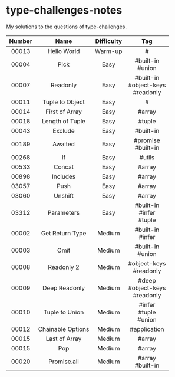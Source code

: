 # type-challenges-notes

My solutions to the questions of type-challenges.

| Number |              Name              | Difficulty |          Tag          |
| :----: | :----------------------------: | :--------: | :-------------------: |
| 00013  |          Hello World           |  Warm-up   |           #           |
| 00004  |              Pick              |    Easy    |  #built-in<br>#union  |
| 00007  |            Readonly            |    Easy    | #built-in<br>#object-keys<br>#readonly |
| 00011  |        Tuple to Object         |    Easy    |           #           |
| 00014  |         First of Array         |    Easy    |        #array         |
| 00018  |        Length of Tuple         |    Easy    |        #tuple         |
| 00043  |            Exclude             |    Easy    |       #built-in       |
| 00189  |            Awaited             |    Easy    | #promise<br>#built-in |
| 00268  |               If               |    Easy    |        #utils         |
| 00533  |             Concat             |    Easy    |        #array         |
| 00898  |            Includes            |    Easy    |        #array         |
| 03057  |              Push              |    Easy    |        #array         |
| 03060  |            Unshift             |    Easy    |        #array         |
| 03312  |           Parameters           |    Easy    | #built-in<br>#infer<br>#tuple |
| 00002  |         Get Return Type        |   Medium   |  #built-in<br>#infer  |
| 00003  |              Omit              |   Medium   |  #built-in<br>#union  |
| 00008  |           Readonly 2           |   Medium   | #object-keys<br>#readonly  |
| 00009  |         Deep Readonly          |   Medium   | #deep<br>#object-keys<br>#readonly |
| 00010  |         Tuple to Union         |   Medium   | #infer<br>#tuple<br>#union |
| 00012  |       Chainable Options        |   Medium   |     #application      |
| 00015  |         Last of Array          |   Medium   |        #array         |
| 00015  |              Pop               |   Medium   |        #array         |
| 00020  |          Promise.all           |   Medium   |  #array<br>#built-in  |
